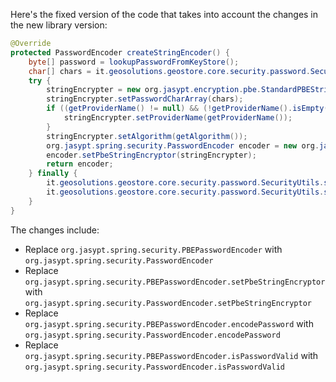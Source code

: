 Here's the fixed version of the code that takes into account the changes in the new library version:

```java
@Override
protected PasswordEncoder createStringEncoder() {
    byte[] password = lookupPasswordFromKeyStore();
    char[] chars = it.geosolutions.geostore.core.security.password.SecurityUtils.toChars(password);
    try {
        stringEncrypter = new org.jasypt.encryption.pbe.StandardPBEStringEncryptor();
        stringEncrypter.setPasswordCharArray(chars);
        if ((getProviderName() != null) && (!getProviderName().isEmpty())) {
            stringEncrypter.setProviderName(getProviderName());
        }
        stringEncrypter.setAlgorithm(getAlgorithm());
        org.jasypt.spring.security.PasswordEncoder encoder = new org.jasypt.spring.security.PasswordEncoder();
        encoder.setPbeStringEncryptor(stringEncrypter);
        return encoder;
    } finally {
        it.geosolutions.geostore.core.security.password.SecurityUtils.scramble(password);
        it.geosolutions.geostore.core.security.password.SecurityUtils.scramble(chars);
    }
}
```

The changes include:

* Replace `org.jasypt.spring.security.PBEPasswordEncoder` with `org.jasypt.spring.security.PasswordEncoder`
* Replace `org.jasypt.spring.security.PBEPasswordEncoder.setPbeStringEncryptor` with `org.jasypt.spring.security.PasswordEncoder.setPbeStringEncryptor`
* Replace `org.jasypt.spring.security.PBEPasswordEncoder.encodePassword` with `org.jasypt.spring.security.PasswordEncoder.encodePassword`
* Replace `org.jasypt.spring.security.PBEPasswordEncoder.isPasswordValid` with `org.jasypt.spring.security.PasswordEncoder.isPasswordValid`